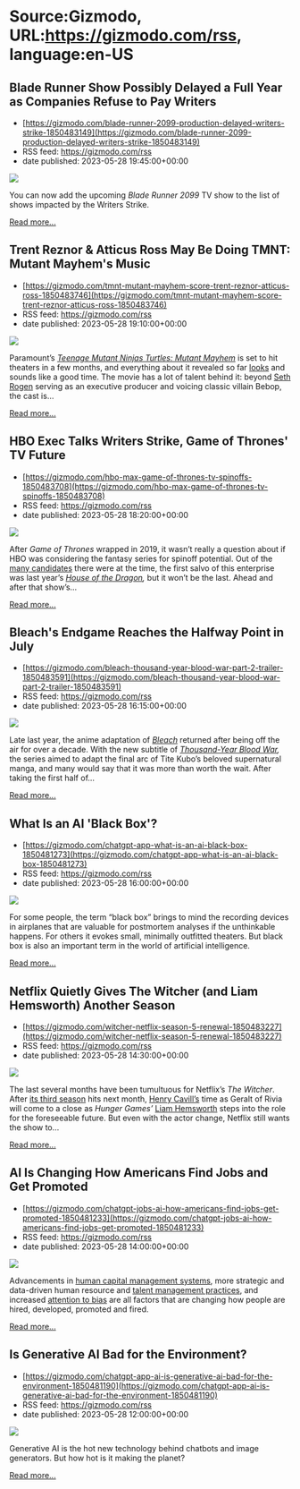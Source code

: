 # Source:Gizmodo, URL:https://gizmodo.com/rss, language:en-US

## Blade Runner Show Possibly Delayed a Full Year as Companies Refuse to Pay Writers
 - [https://gizmodo.com/blade-runner-2099-production-delayed-writers-strike-1850483149](https://gizmodo.com/blade-runner-2099-production-delayed-writers-strike-1850483149)
 - RSS feed: https://gizmodo.com/rss
 - date published: 2023-05-28 19:45:00+00:00

<img class="type:primaryImage" src="https://i.kinja-img.com/gawker-media/image/upload/s--6YU-DyKP--/c_fit,fl_progressive,q_80,w_636/535cb0f51c3c9875d0e927fc6520747c.jpg" /><p>You can now add the upcoming <em>Blade Runner 2099 </em>TV show to the list of shows impacted by the Writers Strike.<br /></p><p><a href="https://gizmodo.com/blade-runner-2099-production-delayed-writers-strike-1850483149">Read more...</a></p>

## Trent Reznor & Atticus Ross May Be Doing TMNT: Mutant Mayhem's Music
 - [https://gizmodo.com/tmnt-mutant-mayhem-score-trent-reznor-atticus-ross-1850483746](https://gizmodo.com/tmnt-mutant-mayhem-score-trent-reznor-atticus-ross-1850483746)
 - RSS feed: https://gizmodo.com/rss
 - date published: 2023-05-28 19:10:00+00:00

<img class="type:primaryImage" src="https://i.kinja-img.com/gawker-media/image/upload/s--KGhtBh5A--/c_fit,fl_progressive,q_80,w_636/2cd07d8d4f4fb85d9a5d381fe38c5312.jpg" /><p>Paramount’s <a href="https://gizmodo.com/tmnt-mutant-mayhem-cinemacon-footage-super-fly-ice-cube-1850383668"><em>Teenage Mutant Ninjas Turtles: Mutant Mayhem</em></a><em> </em>is set to hit theaters in a few months, and everything about it revealed so far <a href="https://gizmodo.com/tmnt-mutant-mayhem-new-images-details-1850421483">looks</a> and sounds like a good time. The movie has a lot of talent behind it: beyond <a href="https://gizmodo.com/tmnt-mutant-mayhem-trailer-paramount-1850191310">Seth Rogen</a> serving as an executive producer and voicing classic villain Bebop, the cast is…</p><p><a href="https://gizmodo.com/tmnt-mutant-mayhem-score-trent-reznor-atticus-ross-1850483746">Read more...</a></p>

## HBO Exec Talks Writers Strike, Game of Thrones' TV Future
 - [https://gizmodo.com/hbo-max-game-of-thrones-tv-spinoffs-1850483708](https://gizmodo.com/hbo-max-game-of-thrones-tv-spinoffs-1850483708)
 - RSS feed: https://gizmodo.com/rss
 - date published: 2023-05-28 18:20:00+00:00

<img class="type:primaryImage" src="https://i.kinja-img.com/gawker-media/image/upload/s--WSckT0CJ--/c_fit,fl_progressive,q_80,w_636/6f98319dd92540ea7c3d92ab6e8546c1.jpg" /><p>After <em>Game of Thrones </em>wrapped in 2019, it wasn’t really a question about if HBO was considering the fantasy series for spinoff potential. Out of the <a href="https://gizmodo.com/naomi-watts-will-headline-hbos-game-of-thrones-prequel-1830109094">many candidates</a> there were at the time, the first salvo of this enterprise was last year’s <a href="https://gizmodo.com/house-of-the-dragon-game-of-thrones-considine-viserys-1850474953"><em>House of the Dragon</em></a><em>, </em>but it won’t be the last. Ahead and after that show’s…</p><p><a href="https://gizmodo.com/hbo-max-game-of-thrones-tv-spinoffs-1850483708">Read more...</a></p>

## Bleach's Endgame Reaches the Halfway Point in July
 - [https://gizmodo.com/bleach-thousand-year-blood-war-part-2-trailer-1850483591](https://gizmodo.com/bleach-thousand-year-blood-war-part-2-trailer-1850483591)
 - RSS feed: https://gizmodo.com/rss
 - date published: 2023-05-28 16:15:00+00:00

<img class="type:primaryImage" src="https://i.kinja-img.com/gawker-media/image/upload/s--quTW9f-X--/c_fit,fl_progressive,q_80,w_636/f5126a555a8346b617d08bcfcac6cb8b.jpg" /><p>Late last year, the anime adaptation of <a href="https://gizmodo.com/bleach-thousand-year-blood-war-anime-trailer-2-1849138595"><em>Bleach</em></a><em> </em>returned after being off the air for over a decade. With the new subtitle of <a href="https://gizmodo.com/best-tv-moments-2022-andor-she-hulk-house-of-the-dragon-1849894306/slides/23"><em>Thousand-Year Blood War</em></a><em>, </em>the series aimed to adapt the final arc of Tite Kubo’s beloved supernatural manga, and many would say that it was more than worth the wait. After taking the first half of…</p><p><a href="https://gizmodo.com/bleach-thousand-year-blood-war-part-2-trailer-1850483591">Read more...</a></p>

## What Is an AI 'Black Box'?
 - [https://gizmodo.com/chatgpt-app-what-is-an-ai-black-box-1850481273](https://gizmodo.com/chatgpt-app-what-is-an-ai-black-box-1850481273)
 - RSS feed: https://gizmodo.com/rss
 - date published: 2023-05-28 16:00:00+00:00

<img class="type:primaryImage" src="https://i.kinja-img.com/gawker-media/image/upload/s--A_Obnrrf--/c_fit,fl_progressive,q_80,w_636/cf1dc00048752600234523af0e81efa1.jpg" /><p>For some people, the term “black box” brings to mind the recording devices in airplanes that are valuable for postmortem analyses if the unthinkable happens. For others it evokes small, minimally outfitted theaters. But black box is also an important term in the world of artificial intelligence.<br /></p><p><a href="https://gizmodo.com/chatgpt-app-what-is-an-ai-black-box-1850481273">Read more...</a></p>

## Netflix Quietly Gives The Witcher (and Liam Hemsworth) Another Season
 - [https://gizmodo.com/witcher-netflix-season-5-renewal-1850483227](https://gizmodo.com/witcher-netflix-season-5-renewal-1850483227)
 - RSS feed: https://gizmodo.com/rss
 - date published: 2023-05-28 14:30:00+00:00

<img class="type:primaryImage" src="https://i.kinja-img.com/gawker-media/image/upload/s--OunGUWW9--/c_fit,fl_progressive,q_80,w_636/b71a061fb8a0d39ebc2b152f04525b24.jpg" /><p>The last several months have been tumultuous for Netflix’s <em>The Witcher</em>. After <a href="https://gizmodo.com/the-witcher-season-3-release-date-teaser-trailer-cavill-1850372756">its third season</a> hits next month, <a href="https://gizmodo.com/netflix-the-witcher-henry-cavill-s3-epic-send-off-1849919845">Henry Cavill’s</a> time as Geralt of Rivia will come to a close as <em>Hunger Games’ </em><a href="https://gizmodo.com/liam-hemsworth-will-replace-henry-cavill-on-the-witcher-1849719658">Liam Hemsworth</a> steps into the role for the foreseeable future. But even with the actor change, Netflix still wants the show to…</p><p><a href="https://gizmodo.com/witcher-netflix-season-5-renewal-1850483227">Read more...</a></p>

## AI Is Changing How Americans Find Jobs and Get Promoted
 - [https://gizmodo.com/chatgpt-jobs-ai-how-americans-find-jobs-get-promoted-1850481233](https://gizmodo.com/chatgpt-jobs-ai-how-americans-find-jobs-get-promoted-1850481233)
 - RSS feed: https://gizmodo.com/rss
 - date published: 2023-05-28 14:00:00+00:00

<img class="type:primaryImage" src="https://i.kinja-img.com/gawker-media/image/upload/s--2mSeRLim--/c_fit,fl_progressive,q_80,w_636/d288a7719904870b2cf82b574bbea3a0.jpg" /><p>Advancements in <a href="http://doi.org/10.1007/978-3-319-70987-1_139" rel="noopener noreferrer" target="_blank">human capital management systems</a>, more strategic and data-driven human resource and <a href="https://doi.org/10.1016/j.hrmr.2022.100926" rel="noopener noreferrer" target="_blank">talent management practices</a>, and increased <a href="http://doi.org/10.3389/fpsyg.2022.1034712" rel="noopener noreferrer" target="_blank">attention to bias</a> are all factors that are changing how people are hired, developed, promoted and fired.<br /></p><p><a href="https://gizmodo.com/chatgpt-jobs-ai-how-americans-find-jobs-get-promoted-1850481233">Read more...</a></p>

## Is Generative AI Bad for the Environment?
 - [https://gizmodo.com/chatgpt-app-ai-is-generative-ai-bad-for-the-environment-1850481190](https://gizmodo.com/chatgpt-app-ai-is-generative-ai-bad-for-the-environment-1850481190)
 - RSS feed: https://gizmodo.com/rss
 - date published: 2023-05-28 12:00:00+00:00

<img class="type:primaryImage" src="https://i.kinja-img.com/gawker-media/image/upload/s--QdS4_HI5--/c_fit,fl_progressive,q_80,w_636/ccb77493c9fc60d5521b783cc626aa30.png" /><p>Generative AI is the hot new technology behind chatbots and image generators. But how hot is it making the planet?<br /></p><p><a href="https://gizmodo.com/chatgpt-app-ai-is-generative-ai-bad-for-the-environment-1850481190">Read more...</a></p>

